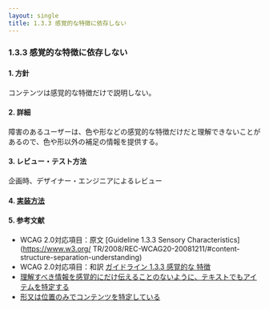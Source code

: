 ```yaml
---
layout: single
title: 1.3.3 感覚的な特徴に依存しない
---
```


### 1.3.3 感覚的な特徴に依存しない

#### 1. 方針

コンテンツは感覚的な特徴だけで説明しない。

#### 2. 詳細

障害のあるユーザーは、色や形などの感覚的な特徴だけだと理解できないことがあるので、色や形以外の補足の情報を提供する。

#### 3. レビュー・テスト方法

企画時、デザイナー・エンジニアによるレビュー

#### 4. [実装方法](/src/html/1/3/3.md)


#### 5. 参考文献

- WCAG 2.0対応項目：原文 [Guideline 1.3.3 Sensory Characteristics](https://www.w3.org/
  TR/2008/REC-WCAG20-20081211/#content-structure-separation-understanding)
- WCAG 2.0対応項目：和訳 [ガイドライン 1.3.3 感覚的な
特徴](https://waic.jp/docs/WCAG20/Overview.html#content-structure-separation-understanding)
- [理解すべき情報を感覚的にだけ伝えることのないように、テキストでもアイテムを特定する](https://waic.jp/docs/WCAG-TECHS/G96.html)
- [形又は位置のみでコンテンツを特定している](https://waic.jp/docs/WCAG-TECHS/F14.html)
